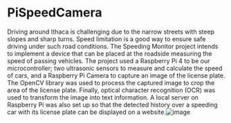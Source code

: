 # PiSpeedCamera

Driving around Ithaca is challenging due to the narrow streets with steep slopes and sharp turns. Speed limitation is a good way to ensure safe driving under such road conditions. The Speeding Monitor project intends to implement a device that can be placed at the roadside measuring the speed of passing vehicles. The project used a Raspberry Pi 4 to be our microcontroller; two ultrasonic sensors to measure and calculate the speed of cars, and a Raspberry Pi Camera to capture an image of the license plate. The OpenCV library was used to process the captured image to crop the area of the license plate. Finally, optical character recognition (OCR) was used to transform the image into text information. A local server on Raspberry Pi was also set up so that the detected history over a speeding car with its license plate can be displayed on a website.![image](https://user-images.githubusercontent.com/58923047/146317076-1d910f6c-be9f-4c40-acf5-df6916e19423.png)

